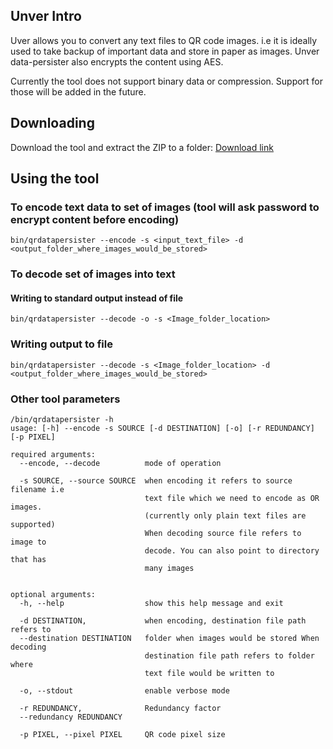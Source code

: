 ## Unver Intro

Uver allows you to convert any text files to QR code images. i.e it is ideally used to take backup of important data and store in paper as images.
Unver data-persister also encrypts the content using AES.

Currently the tool does not support binary data or compression. Support for those will be added in the future.

## Downloading
Download the tool and extract the ZIP to a folder: [Download link](to_update)

## Using the tool

### To encode text data to set of images (tool will ask password to encrypt content before encoding)

```
bin/qrdatapersister --encode -s <input_text_file> -d <output_folder_where_images_would_be_stored>
```

### To decode set of images into text

#### Writing to standard output instead of file

```
bin/qrdatapersister --decode -o -s <Image_folder_location>
```

### Writing output to file

```
bin/qrdatapersister --decode -s <Image_folder_location> -d <output_folder_where_images_would_be_stored>
```



### Other tool parameters

```
/bin/qrdatapersister -h
usage: [-h] --encode -s SOURCE [-d DESTINATION] [-o] [-r REDUNDANCY] [-p PIXEL]

required arguments:
  --encode, --decode          mode of operation

  -s SOURCE, --source SOURCE  when encoding it refers to source filename i.e
                              text file which we need to encode as OR images.
                              (currently only plain text files are supported)
                              When decoding source file refers to image to
                              decode. You can also point to directory that has
                              many images


optional arguments:
  -h, --help                  show this help message and exit

  -d DESTINATION,             when encoding, destination file path refers to
  --destination DESTINATION   folder when images would be stored When decoding
                              destination file path refers to folder where
                              text file would be written to

  -o, --stdout                enable verbose mode

  -r REDUNDANCY,              Redundancy factor
  --redundancy REDUNDANCY

  -p PIXEL, --pixel PIXEL     QR code pixel size
  ```